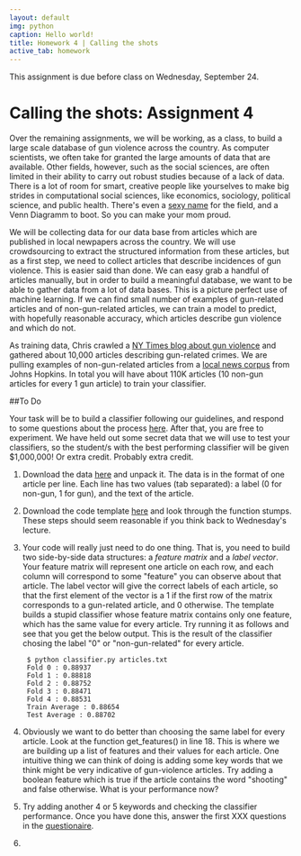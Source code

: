 ```yaml
---
layout: default
img: python
caption: Hello world!
title: Homework 4 | Calling the shots
active_tab: homework
---
```



<div class="alert alert-info">
  This assignment is due before class on Wednesday, September 24.</div>

Calling the shots<span class="text-muted">: Assignment 4</span> 
=============================================================
Over the remaining assignments, we will be working, as a class, to build a large scale database of gun violence across the country. As computer scientists, we often take for granted the large amounts of data that are available. Other fields, however, such as the social sciences, are often limited in their ability to carry out robust studies because of a lack of data. There is a lot of room for smart, creative people like yourselves to make big strides in computational social sciences, like economics, sociology, political science, and public health. There's even a [sexy name](http://en.wikipedia.org/wiki/Data_science) for the field, and a Venn Diagramm to boot. So you can make your mom proud.

We will be collecting data for our data base from articles which are published in local newpapers across the country. We will use crowdsourcing to extract the structured information from these articles, but as a first step, we need to collect articles that describe incidences of gun violence. This is easier said than done. We can easy grab a handful of articles manually, but in order to build a meaningful database, we want to be able to gather data from a lot of data bases. This is a picture perfect use of machine learning. If we can find small number of examples of gun-related articles and of non-gun-related articles, we can train a model to predict, with hopefully reasonable accuracy, which articles describe gun violence and which do not. 

As training data, Chris crawled a [NY Times blog about gun violence](http://nocera.blogs.nytimes.com/category/gun-report/) and gathered about 10,000 articles describing gun-related crimes. We are pulling examples of non-gun-related articles from a [local news corpus](ihttp://www.cs.jhu.edu/~anni/papers/alnc_lrec14.pdf) from Johns Hopkins.  In total you will have about 110K articles (10 non-gun articles for every 1 gun article) to train your classifier. 

##To Do

Your task will be to build a classifier following our guidelines, and respond to some questions about the process [here](). After that, you are free to experiment. We have held out some secret data that we will use to test your classifiers, so the student/s with the best performing classifier will be given $1,000,000! Or extra credit. Probably extra credit.

1. Download the data [here]() and unpack it. The data is in the format of one article per line. Each line has two values (tab separated): a label (0 for non-gun, 1 for gun), and the text of the article. 

2. Download the code template [here]() and look through the function stumps. These steps should seem reasonable if you think back to Wednesday's lecture.

3. Your code will really just need to do one thing. That is, you need to build two side-by-side data structures: a *feature matrix* and a *label vector*. Your feature matrix will represent one article on each row, and each column will correspond to some "feature" you can observe about that article. The label vector will give the correct labels of each article, so that the first element of the vector is a 1 if the first row of the matrix corresponds to a gun-related article, and 0 otherwise. The template builds a stupid classifier whose feature matrix contains only one feature, which has the same value for every article. Try running it as follows and see that you get the below output. This is the result of the classifier chosing the label "0" or "non-gun-related" for every article.

	<pre><code> $ python classifier.py articles.txt 
	Fold 0 : 0.88937
	Fold 1 : 0.88818
	Fold 2 : 0.88752
	Fold 3 : 0.88471
	Fold 4 : 0.88531
	Train Average : 0.88654
	Test Average : 0.88702 </code></pre>

4. Obviously we want to do better than choosing the same label for every article. Look at the function get_features() in line 18. This is where we are building up a list of features and their values for each article. One intuitive thing we can think of doing is adding some key words that we think might be very indicative of gun-violence articles. Try adding a boolean feature which is true if the article contains the word "shooting" and false otherwise. What is your performance now?

5. Try adding another 4 or 5 keywords and checking the classifier performance. Once you have done this, answer the first XXX questions in the [questionaire](). 

6. 


